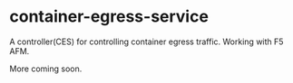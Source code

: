 # container-egress-service
A controller(CES) for controlling container egress traffic. Working with F5 AFM.

More coming soon.
